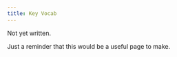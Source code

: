 ```yaml
---
title: Key Vocab
---
```



Not yet written.

Just a reminder that this would be a useful page to make.
